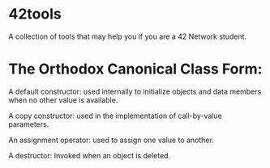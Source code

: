# 42tools
A collection of tools that may help you if you are a 42 Network student.

# The Orthodox Canonical Class Form:
A default constructor: used internally to initialize objects and data members when no other value is available.

A copy constructor: used in the implementation of call-by-value parameters.

An assignment operator: used to assign one value to another.

A destructor: Invoked when an object is deleted.

